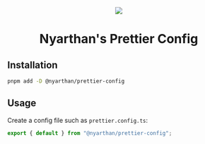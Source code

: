 <p align="center">
  <img src="https://raw.githubusercontent.com/prettier/prettier-logo/refs/heads/master/images/prettier-wide-dark.svg" />
  <h1 align="center">Nyarthan's Prettier Config</h1>
</p>

## Installation

```sh
pnpm add -D @nyarthan/prettier-config
```

## Usage

Create a config file such as `prettier.config.ts`:

```typescript
export { default } from "@nyarthan/prettier-config";
```
